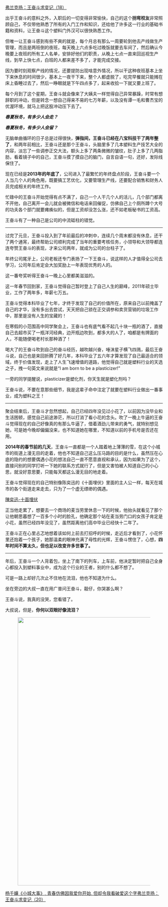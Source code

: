 <p></p><a href="https://zhuanlan.zhihu.com/p/61475362" data-draft-node="block" data-draft-type="link-card" data-image="https://pic4.zhimg.com/v2-547fa662ba914c3affd37c7e998bb1bf_180x120.jpg" data-image-width="777" data-image-height="343" class="internal">弗兰克扬：王奋斗求变记（18）</a><p>出乎王奋斗的意料之外，入职后的一切变得非常愉快，自己的这个<b>拐弯校友</b>非常照顾自己，不仅带他熟悉了所有的入门工作和知识，还给他了许多这一行业的基础书籍和资料，让王奋斗这个塑料门外汉可以很快熟悉工作。</p><p>但唯一让王奋斗感到有些不爽的就是，每个月总有那么一周要轮到他去产线做生产管理，而且是两班倒的夜班，每天晚上六点多吃过晚饭就要去车间了，然后确认今晚要上夜班的所有工人名单，安排好他们的职责，从晚上七点一直来回巡视生产线，到早上快七点，白班的人都来差不多了，才能完成交接。</p><p>因为要时刻观察产线的情况，还要提防出现啥意外情况，所以干这种夜班基本上坐下来休息的时间很少，基本上一夜干下来，整个人都虚脱了，吃完早餐就只能摊在床上昏睡过去了，然后一睁眼就是下午四点多了，起来收拾一下就又要上班了。</p><p>每个月到了这个星期，王奋斗就会像来了大姨夫一样觉得自己异常暴躁，时常有想辞职的冲动，但是转念一想自己得来不易的七万年薪，以及没有谭一毛和曹杰宝的优渥环境，就马上把这股冲动压下去了。</p><p><b><i>春夏秋冬，有多少人会走？</i></b></p><p><b><i>春夏秋冬，有多少人会留？</i></b></p><p>无脑单曲循环的日子总是过得很快，<b>弹指间，王奋斗已经在八宝科技干了两年整了</b>，和两年前相比，王奋斗还是那个王奋斗，头脑里多了几本塑料生产技艺大全的内容，淡忘了一些调参正交大法，额头上多了两条微微的皱纹，肚子上多了几两脂肪，看着镜子中的自己，王奋斗摸了摸自己的脑门，自言自语一句，还好，发际线保住了。</p><p>现在已经是<b>2013年的年底了</b>，公司进入了最繁忙的年终盘点阶段，王奋斗要一个人当几个人的角色用，既要搞工艺优化，又要管理生产线，还要配合销售和财务人员完成相关的年终工作。</p><p>忙碌中的王奋斗开始觉得有点不满了，自己一个人干几个人的活儿，几个部门都离不开他，自己离开一会儿就会被微信和电话来回催促，仿佛自己上个厕所蹲个大号的功夫各个部门就要瘫痪似的，但是工资却没怎么涨，还不如老板秘书的工资高。</p><p>王奋斗有了一种自己是公司的中流砥柱的错觉。</p><hr><p>过完了元旦，王奋斗投入到了年前最后的冲刺中，连续几个周末都没有休息，还干了两个通宵，最终帮助公司顺利完成了当年的重要考核任务，小领导和大领导都连连夸赞王奋斗的表现，才来公司两年，就成为公司的台柱子了。</p><p>年终公司尾牙上，公司老板还专门表扬了一下王奋斗，说这样的人才值得全公司去学习，公司年后肯定会大加奖励上一年表现优秀的人的。</p><p>这一番夸奖听得王奋斗一晚上心里都美滋滋的。</p><p>这一年春节回到家，王奋斗觉得自己暂时登上了自己人生的巅峰，2011年硕士毕业，工作了两年多，年薪七万五。</p><p>王奋斗觉得本科毕业了七年，才终于发现了自己的价值所在，原来自己以前掩盖了自己的才华，没有多出去尝试，天天把自己锁在正交调参和卖货营销的垃圾工作中，那里是没有人生的宝藏的！</p><p>在寒假的小范围高中同学聚会上，王奋斗也有底气看不起几十块一瓶的酒了，直接自己去超市买了一瓶洋河经典，边开瓶边吹到，都多大的人了，咱都是有牌面的人，不能随便喝老村长那种酒了！</p><p>喝大了的王奋斗吹到自己的奋斗经历，越吹越兴奋，唾沫星子横飞四溅，最后王奋斗说，自己也是来回折腾了好几年，本科毕业了五六年才算发现了自己最适合的领域，终于价值发现，走上了人生飞速增值的道路，他觉得自己就是塑料行业的天选之子，拽一句英文来说就是“I am born to be a plasticizer!”</p><p>一旁的同学提醒说，plasticizer是塑化剂，你天生就是塑化剂吗？</p><p>王奋斗说，不要在意那些细节，我是这辈子命中注定了就要在塑料行业做出一番事业，成为塑料之王！</p><hr><p>聚会结束后，王奋斗才忽然想起，自己已经四年没见过小花了，以前因为没毕业和生活困顿，感觉自己前途渺茫，所以打消了看小花的念头。吹了一晚上牛逼的王奋斗觉得现在的自己好像真的有那么牛逼了，借着酒劲儿带来的勇气，就特别想见她，可是她今晚却偏偏没来，也不知道她在哪里，不知道以前的手机号是否还在用。</p><p><b>2014年的春节前的几天</b>，王奋斗一直都是一个人踏着地上薄薄的雪，在这个小城市的街道上漫无目的走着，他也不知道自己这么压马路的目的是什么，虽然压在心底的隐约的想要偶遇小花的想法自己一直不愿意直视和承认，因为如果为了这个，直接问别的同学打听一下她的联系方式就行了，但是又害怕被人知道自己的小心思，就没好意思要，只能每天都这么漫无目的地走着。</p><p>王奋斗觉得现在的自己特别像陈奕迅的《十面埋伏》里面的主人公一样，每天在城市的各个街道走来走去，只为了一个虚无缥缈的偶遇。</p><a href="http://link.zhihu.com/?target=https%3A//v.youku.com/v_show/id_XMjM5NTgyODU2.html%3Fspm%3Da2h0k.11417342.soresults.dtitle" data-draft-node="block" data-draft-type="link-card" data-image="https://pic2.zhimg.com/v2-e9f0bf5a52ac5db494db90be8a7cf1e9_180x120.jpg" data-image-width="448" data-image-height="252" class=" wrap external" target="_blank" rel="nofollow noreferrer">陳奕迅-十面埋伏</a><p>正当他走累了，想要去一个商场的麦当劳里休息一下的时候，他抬头就看见了那个让他朝思暮想了一百多个小时的脸孔，他确定那个站在麦当劳门口的女孩子肯定是小花，虽然已经四年没见了，虽然距离他们高中毕业已经快十二年了。</p><p>王奋斗正在心里忐忑地想着该如何上前去打招呼的时候，走近后才看到了，小花怀里还抱着一个孩子，她那温柔的眼神充满了母性的光辉，王奋斗愣住了，心想，<b>四年时间不算太久，但也足以改变许多世事了。</b></p><hr><p>年后，王奋斗一个人背着包，坐上了南下的列车，上车前，他决定暂时把自己全身心都投入到塑料事业中，成为这个行业的王者，别的什么都不想了。</p><p>可是一路上却好几次止不住地在流泪，他也不知道为什么。</p><p>坐在旁边的大叔一直在用广普问王奋斗，靓仔，你哭甚么啊？</p><p>王奋斗说，我真的没哭，您看错了。</p><p>大叔说，但是，<b>你何以双眼好像流泪？</b></p><figure data-size="normal"><img src="https://pic3.zhimg.com/v2-e231fc94ca36293cab2856d48d7d7f52_b.jpg" data-caption="" data-size="normal" data-rawwidth="857" data-rawheight="419" class="origin_image zh-lightbox-thumb" width="857" data-original="https://pic3.zhimg.com/v2-e231fc94ca36293cab2856d48d7d7f52_r.jpg"></figure><a href="http://link.zhihu.com/?target=https%3A//v.youku.com/v_show/id_XMzYyNDAyMDE0OA%3D%3D.html%3Fspm%3Da2h0k.11417342.soresults.dtitle" data-draft-node="block" data-draft-type="link-card" data-image="https://pic3.zhimg.com/v2-2560998d84f09d4fea0c1931eefc56ee_180x120.jpg" data-image-width="448" data-image-height="252" class=" wrap external" target="_blank" rel="nofollow noreferrer">杨千嬅《小城大事》, 青春仿佛因我爱你开始, 但却令我看破爱这个字</a><a href="https://zhuanlan.zhihu.com/p/61534461" data-draft-node="block" data-draft-type="link-card" data-image="https://pic2.zhimg.com/v2-0a58669fb485c9a547740cc6bed47c01_180x120.jpg" data-image-width="821" data-image-height="390" class="internal">弗兰克扬：王奋斗求变记（20）</a><p></p>